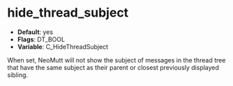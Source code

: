 # hide_thread_subject

- **Default**: yes
- **Flags**: DT_BOOL
- **Variable**: C_HideThreadSubject

When set, NeoMutt will not show the subject of messages in the thread
tree that have the same subject as their parent or closest previously
displayed sibling.
